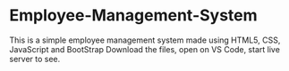 # Employee-Management-System
This is a simple employee management system made using HTML5, CSS, JavaScript and BootStrap
Download the files, open on VS Code, start live server to see. 
